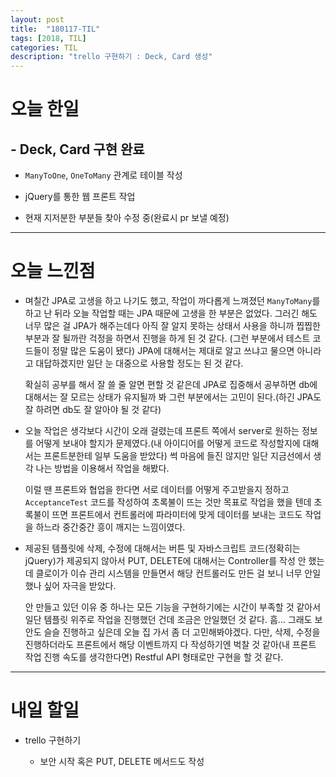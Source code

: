 ```yaml
---
layout: post
title:  "180117-TIL"
tags: [2018, TIL]
categories: TIL
description: "trello 구현하기 : Deck, Card 생성"
---
```


오늘 한일
=========

## - Deck, Card 구현 완료   

- `ManyToOne`, `OneToMany` 관계로 테이블 작성  

- jQuery를 통한 웹 프론트 작업  

- 현재 지저분한 부분들 찾아 수정 중(완료시 pr 보낼 예정)  

---

오늘 느낀점
==========

- 며칠간 JPA로 고생을 하고 나기도 했고, 작업이 까다롭게 느껴졌던 `ManyToMany`를 하고 난 뒤라 오늘 작업할 때는 JPA 때문에 고생을 한 부분은 없었다. 그러긴 해도 너무 많은 걸 JPA가 해주는데다 아직 잘 알지 못하는 상태서 사용을 하니까 찝찝한 부분과 잘 될까란 걱정을 하면서 진행을 하게 된 것 같다. (그런 부분에서 테스트 코드들이 정말 많은 도움이 됐다) JPA에 대해서는 제대로 알고 쓰냐고 물으면 아니라고 대답하겠지만 일단 눈 대중으로 사용할 정도는 된 것 같다.  

  확실히 공부를 해서 잘 쓸 줄 알면 편할 것 같은데 JPA로 집중해서 공부하면 db에 대해서는 잘 모르는 상태가 유지될까 봐 그런 부분에서는 고민이 된다.(하긴 JPA도 잘 하려면 db도 잘 알아야 될 것 같다)  

- 오늘 작업은 생각보다 시간이 오래 걸렸는데 프론트 쪽에서 server로 원하는 정보를 어떻게 보내야 할지가 문제였다.(내 아이디어를 어떻게 코드로 작성할지에 대해서는 프론트분한테 일부 도움을 받았다) 썩 마음에 들진 않지만 일단 지금선에서 생각 나는 방법을 이용해서 작업을 해봤다.  

  이럴 땐 프론트와 협업을 한다면 서로 데이터를 어떻게 주고받을지 정하고 `AcceptanceTest` 코드를 작성하여 초록불이 뜨는 것만 목표로 작업을 했을 텐데 초록불이 뜨면 프론트에서 컨트롤러에 파라미터에 맞게 데이터를 보내는 코드도 작업을 하느라 중간중간 흥이 깨지는 느낌이였다.  

- 제공된 템플릿에 삭제, 수정에 대해서는 버튼 및 자바스크립트 코드(정확히는 jQuery)가 제공되지 않아서 PUT, DELETE에 대해서는 Controller를 작성 안 했는데 클로이가 이슈 관리 시스템을 만들면서 해당 컨트롤러도 만든 걸 보니 너무 안일했나 싶어 자극을 받았다.  

  안 만들고 있던 이유 중 하나는 모든 기능을 구현하기에는 시간이 부족할 것 같아서 일단 템플릿 위주로 작업을 진행했던 건데 조금은 안일했던 것 같다. 흠... 그래도 보안도 슬슬 진행하고 싶은데 오늘 집 가서 좀 더 고민해봐야겠다. 다만, 삭제, 수정을 진행하더라도 프론트에서 해당 이벤트까지 다 작성하기엔 벅찰 것 같아(내 프론트 작업 진행 속도를 생각한다면) Restful API 형태로만 구현을 할 것 같다.  

---

내일 할일
=========

- trello 구현하기  

  - 보안 시작 혹은 PUT, DELETE 메서드도 작성
